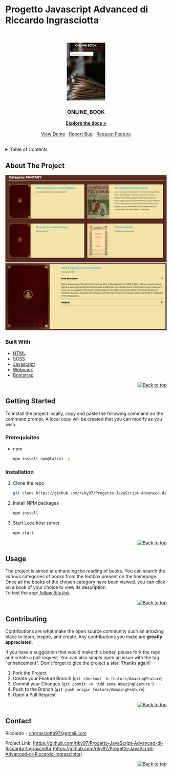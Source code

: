 # Progetto Javascript Advanced di Riccardo Ingrasciotta

<div id="top"></div>
<br/>
<!-- PROJECT LOGO -->
<br />
<div align="center">
  <a href="https://github.com/riky97/Progetto-JavaScript-Advanced-di-Riccardo-Ingrasciotta">
    <img src="./src/images/readme/CatturaHero.PNG" alt="Logo" width="120" height="180">
  </a>

<h3 align="center">ONLINE_BOOK</h3>

  <p align="center">
    <a href="https://github.com/riky97/Progetto-JavaScript-Advanced-di-Riccardo-Ingrasciotta"><strong>Explore the docs »</strong></a>
    <br />
    <br />
    <a href="https://github.com/riky97/Progetto-JavaScript-Advanced-di-Riccardo-Ingrasciotta">View Demo</a>
    ·
    <a href="https://github.com/riky97/Progetto-JavaScript-Advanced-di-Riccardo-Ingrasciotta/issues/">Report Bug</a>
    ·
    <a href="https://github.com/riky97/Progetto-JavaScript-Advanced-di-Riccardo-Ingrasciotta/issues/">Request Feature</a>
  </p>
</div>
<br/>
<!-- TABLE OF CONTENTS -->

<details>
  <summary>Table of Contents</summary>
  <ol>
    <li>
      <a href="#about-the-project">About The Project</a>
      <ul>
        <li><a href="#built-with">Built With</a></li>
      </ul>
    </li>
    <li>
      <a href="#getting-started">Getting Started</a>
      <ul>
      <li><a href="#prerequisites">Prerequisites</a></li>
        <li><a href="#installation">Installation</a></li>
      </ul>
    </li>
    <li><a href="#usage">Usage</a></li>
     <li><a href="#contributing">Contributing</a></li>
    <li><a href="#contact">Contact</a></li>
  </ol>
</details>
<!-- ABOUT THE PROJECT -->

## About The Project

[![Product Name Screen Shot][product-screenshot]](https://mywebcounterapp.netlify.app/)
[![Product Name Screen Shot][product-screenshot2]](https://mywebcounterapp.netlify.app/)

### Built With

- [HTML](https://www.w3schools.com/html/html_intro.asp)
- [SCSS](https://sass-lang.com/documentation)
- [Javascript](https://www.javascript.com/)
- [Webpack](https://webpack.js.org/concepts/)
- [Bootstrap](https://getbootstrap.com)

<p align="right"><a href="#top"><img src="img/topArrow_readme.png" alt="Back to top" width="30" height="30"></a></p>

<!-- GETTING STARTED -->

## Getting Started

To install the project locally, copy and paste the following command on the command prompt.
A local copy will be created that you can modify as you wish.

### Prerequisites

- npm
  ```sh
  npm install npm@latest -g
  ```

### Installation

1. Clone the repo
   ```sh
   git clone https://github.com/riky97/Progetto-JavaScript-Advanced-di-Riccardo-Ingrasciotta.git
   ```
2. Install NPM packages

   ```sh
   npm install
   ```

3. Start Localhost server

   ```sh
   npm start
   ```

<p align="right"><a href="#top"><img src="img/topArrow_readme.png" alt="Back to top" width="30" height="30"></a></p>

## Usage

The project is aimed at enhancing the reading of books.
You can search the various categories of books from the textbox present on the homepage.
Once all the books of the chosen category have been viewed. you can click on a book of your choice to view its description
<br/>
To test the app:
_[follow this link](https://mywebcounterapp.netlify.app/)_

<p align="right"><a href="#top"><img src="img/topArrow_readme.png" alt="Back to top" width="30" height="30"></a></p>

<!-- CONTRIBUTING -->

## Contributing

Contributions are what make the open source community such an amazing place to learn, inspire, and create. Any contributions you make are **greatly appreciated**.

If you have a suggestion that would make this better, please fork the repo and create a pull request. You can also simply open an issue with the tag "enhancement".
Don't forget to give the project a star! Thanks again!

1. Fork the Project
2. Create your Feature Branch (`git checkout -b feature/AmazingFeature`)
3. Commit your Changes (`git commit -m 'Add some AmazingFeature'`)
4. Push to the Branch (`git push origin feature/AmazingFeature`)
5. Open a Pull Request

<p align="right"><a href="#top"><img src="img/topArrow_readme.png" alt="Back to top" width="30" height="30"></a></p>

<!-- CONTACT -->

## Contact

Riccardo - ringrasciotta97@gmail.com

Project Link: [https://github.com/riky97/Progetto-JavaScript-Advanced-di-Riccardo-Ingrasciotta](https://github.com/riky97/Progetto-JavaScript-Advanced-di-Riccardo-Ingrasciotta)

<p align="right"><a href="#top"><img src="img/topArrow_readme.png" alt="Back to top" width="30" height="30"></a></p>

<!-- MARKDOWN LINKS & IMAGES -->

[product-screenshot]: ./src/images/readme/CatturaCategory.PNG
[product-screenshot2]: ./src/images/readme/CatturaBook.PNG
